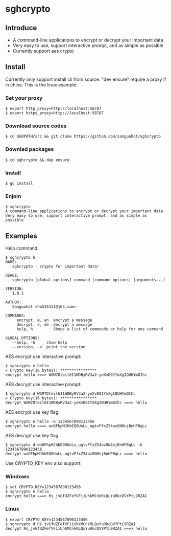 # sghcrypto

## Introduce
* A command-line applications to encrypt or decrypt your important data
* Very easy to use, support interactive prompt, and as simple as possible
* Currently support aes crypto

## Install
Currently only support install cli from source.
"dev ensure" require a proxy if in china.
This is the linux example:
### Set your proxy
```
$ export http_proxy=http://localhost:58787
$ export https_proxy=http://localhost:58787
```
### Download source codes
```
$ cd $GOPATH/src && git clone https://github.com/sanguohot/sghcrypto
```
### Downlad packages
```
$ cd sghcrypto && dep ensure
```
### Install
```
$ go install
```
### Enjoin
```
$ sghcrypto
A command-line applications to encrypt or decrypt your important data
Very easy to use, support interactive prompt, and as simple as possible
```

## Examples
Help command:
```
$ sghcrypto h
NAME:
   sghcrypto - crypto for important data!

USAGE:
   sghcrypto [global options] command [command options] [arguments...]

VERSION:
   1.0.1

AUTHOR:
   Sanguohot <hw535431@163.com>

COMMANDS:
     encrypt, e, en  encrypt a message
     decrypt, d, de  decrypt a message
     help, h         Shows a list of commands or help for one command

GLOBAL OPTIONS:
   --help, -h     show help
   --version, -v  print the version
```
AES encrypt use interactive prompt:
```
$ sghcrypto e hello
✔ Crypto Key(16 bytes): ****************
encrypt hello ===> WGM7Dteil6I1WDByRV3a2-yeXvD01YmXgIQUHYmOIhc
```
AES decrypt use interactive prompt:
```
$ sghcrypto d WGM7Dteil6I1WDByRV3a2-yeXvD01YmXgIQUHYmOIhc
✔ Crypto Key(16 bytes): ****************
decrypt WGM7Dteil6I1WDByRV3a2-yeXvD01YmXgIQUHYmOIhc ===> hello
```
AES encrypt use key flag:
```
$ sghcrypto e hello -k 1234567890123456
encrypt hello ===> wnOFhpMJhbEQ0UoLu_ugtvPfxZ54ozON8njBnHP8qLc
```
AES decrypt use key flag:
```
$ sghcrypto d wnOFhpMJhbEQ0UoLu_ugtvPfxZ54ozON8njBnHP8qLc -k 1234567890123456
decrypt wnOFhpMJhbEQ0UoLu_ugtvPfxZ54ozON8njBnHP8qLc ===> hello
```
Use CRYPTO_KEY env also support:
### Windows
```
$ set CRYPTO_KEY=1234567890123456
$ sghcrypto e hello
encrypt hello ===> Rs_jvGfUZFefVFiiUhkMCnkRLQuYuRkcDVYPtL9RZAI
```
### Linux
```
$ export CRYPTO_KEY=1234567890123456
$ sghcrypto d Rs_jvGfUZFefVFiiUhkMCnkRLQuYuRkcDVYPtL9RZAI
decrypt Rs_jvGfUZFefVFiiUhkMCnkRLQuYuRkcDVYPtL9RZAI ===> hello
```